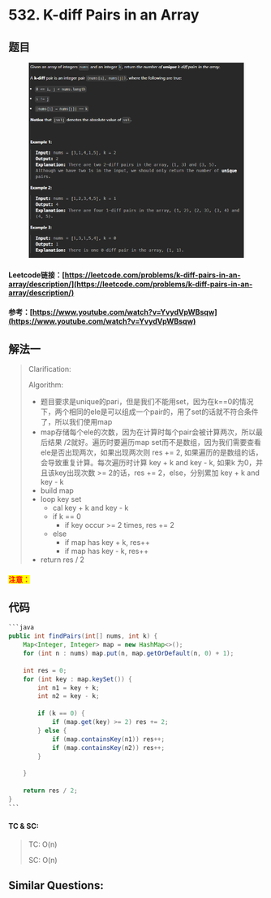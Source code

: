 # 532. K-diff Pairs in an Array

## 题目

<figure><img src="../../.gitbook/assets/image (1).png" alt=""><figcaption></figcaption></figure>

#### Leetcode链接：[https://leetcode.com/problems/k-diff-pairs-in-an-array/description/](https://leetcode.com/problems/k-diff-pairs-in-an-array/description/)

#### 参考：[https://www.youtube.com/watch?v=YvydVpWBsqw](https://www.youtube.com/watch?v=YvydVpWBsqw)

## 解法一

> Clarification:&#x20;
>
> Algorithm:&#x20;
>
> * 题目要求是unique的pari，但是我们不能用set，因为在k==0的情况下，两个相同的ele是可以组成一个pair的，用了set的话就不符合条件了，所以我们使用map
> * map存储每个ele的次数，因为在计算时每个pair会被计算两次，所以最后结果 /2就好。遍历时要遍历map set而不是数组，因为我们需要查看ele是否出现两次，如果出现两次则 res += 2, 如果遍历的是数组的话，会导致重复计算。每次遍历时计算 key + k and key - k, 如果k 为0，并且该key出现次数 >= 2的话，res += 2，else，分别累加 key + k and key - k
> * build map
> * loop key set
>   * cal key + k and key - k
>   * if k == 0
>     * if key occur >= 2 times, res += 2
>   * else
>     * if map has key + k, res++
>     * if map has key - k, res++
> * return res / 2

#### <mark style="color:red;">注意：</mark>

## 代码

````java
```java
public int findPairs(int[] nums, int k) {
    Map<Integer, Integer> map = new HashMap<>();
    for (int n : nums) map.put(n, map.getOrDefault(n, 0) + 1);

    int res = 0;
    for (int key : map.keySet()) {
        int n1 = key + k;
        int n2 = key - k;

        if (k == 0) {
            if (map.get(key) >= 2) res += 2;
        } else {
            if (map.containsKey(n1)) res++;
            if (map.containsKey(n2)) res++;
        }

    }

    return res / 2;
}
```
````

#### TC & SC:&#x20;

> TC: O(n)
>
> SC: O(n)

## **Similar Questions:**&#x20;
